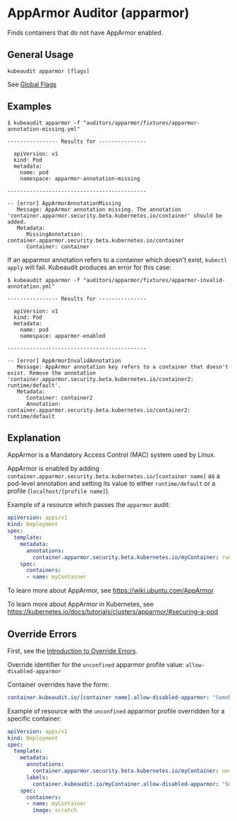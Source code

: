 # AppArmor Auditor (apparmor)

Finds containers that do not have AppArmor enabled.

## General Usage

```
kubeaudit apparmor [flags]
```

See [Global Flags](/README.md#global-flags)

## Examples

```
$ kubeaudit apparmor -f "auditors/apparmor/fixtures/apparmor-annotation-missing.yml"

---------------- Results for ---------------

  apiVersion: v1
  kind: Pod
  metadata:
    name: pod
    namespace: apparmor-annotation-missing

--------------------------------------------

-- [error] AppArmorAnnotationMissing
   Message: AppArmor annotation missing. The annotation 'container.apparmor.security.beta.kubernetes.io/container' should be added.
   Metadata:
      MissingAnnotation: container.apparmor.security.beta.kubernetes.io/container
      Container: container
```

If an apparmor annotation refers to a container which doesn't exist, `kubectl apply` will fail. Kubeaudit produces an error for this case:

```
$ kubeaudit apparmor -f "auditors/apparmor/fixtures/apparmor-invalid-annotation.yml"

---------------- Results for ---------------

  apiVersion: v1
  kind: Pod
  metadata:
    name: pod
    namespace: apparmor-enabled

--------------------------------------------

-- [error] AppArmorInvalidAnnotation
   Message: AppArmor annotation key refers to a container that doesn't exist. Remove the annotation 'container.apparmor.security.beta.kubernetes.io/container2: runtime/default'.
   Metadata:
      Container: container2
      Annotation: container.apparmor.security.beta.kubernetes.io/container2: runtime/default
```

## Explanation

AppArmor is a Mandatory Access Control (MAC) system used by Linux.

AppArmor is enabled by adding `container.apparmor.security.beta.kubernetes.io/[container name]` as a pod-level annotation and setting its value to either `runtime/default` or a profile (`localhost/[profile name]`).

Example of a resource which passes the `apparmor` audit:
```yaml
apiVersion: apps/v1
kind: Deployment
spec:
  template:
    metadata:
      annotations:
        container.apparmor.security.beta.kubernetes.io/myContainer: runtime/default
    spec:
      containers:
      - name: myContainer
```

To learn more about AppArmor, see https://wiki.ubuntu.com/AppArmor

To learn more about AppArmor in Kubernetes, see https://kubernetes.io/docs/tutorials/clusters/apparmor/#securing-a-pod

## Override Errors

First, see the [Introduction to Override Errors](/README.md#override-errors).

Override identifier for the `unconfined` apparmor profile value: `allow-disabled-apparmor`

Container overrides have the form:
```yaml
container.kubeaudit.io/[container name].allow-disabled-apparmor: "SomeReason"
```

Example of resource with the `unconfined` apparmor profile overridden for a specific container:
```yaml
apiVersion: apps/v1
kind: Deployment
spec:
  template:
    metadata:
      annotations:
        container.apparmor.security.beta.kubernetes.io/myContainer: unconfined
      labels:
        container.kubeaudit.io/myContainer.allow-disabled-apparmor: "SomeReason"
    spec:
      containers:
      - name: myContainer
        image: scratch
```
